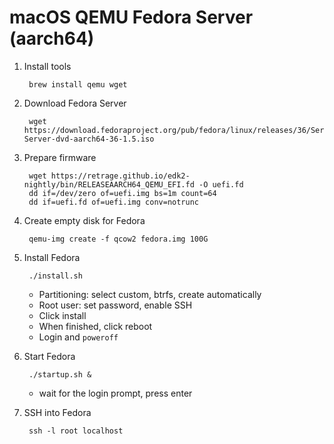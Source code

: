# macOS QEMU Fedora Server (aarch64)

1. Install tools

		brew install qemu wget

1. Download Fedora Server

		wget https://download.fedoraproject.org/pub/fedora/linux/releases/36/Server/aarch64/iso/Fedora-Server-dvd-aarch64-36-1.5.iso

1. Prepare firmware

		wget https://retrage.github.io/edk2-nightly/bin/RELEASEAARCH64_QEMU_EFI.fd -O uefi.fd
		dd if=/dev/zero of=uefi.img bs=1m count=64
		dd if=uefi.fd of=uefi.img conv=notrunc

1. Create empty disk for Fedora

		qemu-img create -f qcow2 fedora.img 100G

1. Install Fedora

		./install.sh

	- Partitioning: select custom, btrfs, create automatically
	- Root user: set password, enable SSH
	- Click install
	- When finished, click reboot
	- Login and `poweroff`

1. Start Fedora

		./startup.sh &

	- wait for the login prompt, press enter

1. SSH into Fedora

		ssh -l root localhost
